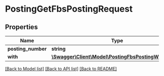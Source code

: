# PostingGetFbsPostingRequest

## Properties
Name | Type | Description | Notes
------------ | ------------- | ------------- | -------------
**posting_number** | **string** |  | [optional] 
**with** | [**\Swagger\Client\Model\PostingFbsPostingWithParams**](PostingFbsPostingWithParams.md) |  | [optional] 

[[Back to Model list]](../README.md#documentation-for-models) [[Back to API list]](../README.md#documentation-for-api-endpoints) [[Back to README]](../README.md)



